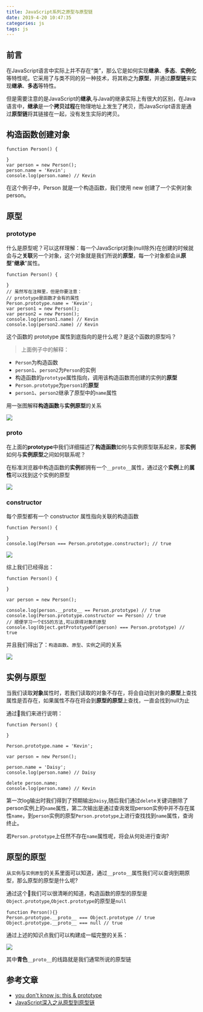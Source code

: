 ```yaml
---
title: JavaScript系列之原型与原型链
date: 2019-4-20 10:47:35
categories: js
tags: js
---
```


## 前言

在JavaScript语言中实际上并不存在“类”，那么它是如何实现**继承**、**多态**、**实例化**等特性呢。它采用了与类不同的另一种技术，将其称之为**原型**，并通过**原型链**来实现**继承**、**多态**等特性。

但是需要注意的是JavaScript的**继承**,与Java的继承实际上有很大的区别，在Java语言中，**继承**是一个**拷贝过程**在物理地址上发生了拷贝，而JavaScript语言是通过**原型链**将其链接在一起，没有发生实际的拷贝。

<div><!--more--></div>

## 构造函数创建对象

```
function Person() {

}
var person = new Person();
person.name = 'Kevin';
console.log(person.name) // Kevin
```

在这个例子中，Person 就是一个构造函数，我们使用 new 创建了一个实例对象 person。
## 原型

### prototype

什么是原型呢？可以这样理解：每一个JavaScript对象(null除外)在创建的时候就会与之**关联**另一个对象，这个对象就是我们所说的**原型**，每一个对象都会从**原型**"**继承**"属性。


```
function Person() {

}
// 虽然写在注释里，但是你要注意：
// prototype是函数才会有的属性
Person.prototype.name = 'Kevin';
var person1 = new Person();
var person2 = new Person();
console.log(person1.name) // Kevin
console.log(person2.name) // Kevin
```

这个函数的 prototype 属性到底指向的是什么呢？是这个函数的原型吗？

> 上面例子中的解释：

* `Person`为构造函数
* `person1`、`person2`为`Person`的实例
* 构造函数的`prototype`属性指向，调用该构造函数而创建的实例的**原型**
* `Person.prototype`为`person1`的**原型**
* `person1`、`person2`继承了原型中的`name`属性


用一张图解释**构造函数**与**实例原型**的关系

![](https://s10.mogucdn.com/mlcdn/c45406/190421_21bijk293k7244lgcie0j4fgbe5g2_1058x578.png)

### __proto__

在上面的**prototype**中我们详细描述了**构造函数**如何与实例原型联系起来，那**实例**如何与**实例原型**之间如何联系呢？

在标准浏览器中构造函数的**实例**都拥有一个`__proto__`属性，通过这个**实例**上的**属性**可以找到这个实例的原型

![](https://s10.mogucdn.com/mlcdn/c45406/190421_1235011ggh2af3b01hj7941010l4l_990x668.png)

### constructor

每个原型都有一个 constructor 属性指向关联的构造函数

```
function Person() {

}
console.log(Person === Person.prototype.constructor); // true
```

![](https://s10.mogucdn.com/mlcdn/c45406/190421_1345h0c13a027556c48j45lj2ib2e_1104x556.png)

综上我们已经得出：

```
function Person() {

}

var person = new Person();

console.log(person.__proto__ == Person.prototype) // true
console.log(Person.prototype.constructor == Person) // true
// 顺便学习一个ES5的方法,可以获得对象的原型
console.log(Object.getPrototypeOf(person) === Person.prototype) // true
```

并且我们得出了：`构造函数`、`原型`、`实例`之间的关系

![](https://s10.mogucdn.com/mlcdn/c45406/190421_7b4h6c755ckcg3ig1719c71jjdlcc_1244x990.png)

## 实例与原型

当我们读取**对象**属性时，若我们读取的对象不存在，将会自动到对象的**原型**上查找属性是否存在，如果属性不存在将会到**原型的原型**上查找，一直会找到null为止

通过🌰我们来进行说明：

```
function Person() {

}

Person.prototype.name = 'Kevin';

var person = new Person();

person.name = 'Daisy';
console.log(person.name) // Daisy

delete person.name;
console.log(person.name) // Kevin
```

第一次log输出时我们得到了预期输出`Daisy`,随后我们通过`delete`关键词删除了person实例上的`name`属性，第二次输出是通过查询发现person实例中并不存在属性`name`，到`person`实例的原型`Person.prototype`上进行查找找到`name`属性，查询终止。

若`Person.prototype`上任然不存在`name`属性呢，将会从何处进行查询?

## 原型的原型

从`实例`与`实例原型`的关系里面可以知道，通过`__proto__`属性我们可以查询到期原型，那么原型的原型是什么呢?

通过这个🌰我们可以很清晰的知道，构造函数的原型的原型是`Object.prototype`,`Object.prototype`的原型是`null`

```
function Person(){}
Person.prototype.__proto__ === Object.prototype // true
Object.prototype.__proto__ === null // true
```

通过上述的知识点我们可以构建成一幅完整的关系：

![](https://s10.mogucdn.com/mlcdn/c45406/190421_7cebll7hhc7ea3jfe102f2g4fj4fa_836x772.png)

其中**青色**`__proto__`的线路就是我们通常所说的原型链


## 参考文章

* [you don't know js: this & prototype](https://github.com/getify/You-Dont-Know-JS/blob/1ed-zh-CN/this%20%26%20object%20prototypes/ch5.md)
* [JavaScript深入之从原型到原型链](https://github.com/mqyqingfeng/Blog/issues/2)


